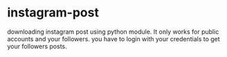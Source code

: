 # instagram-post
downloading instagram post using python module.
It only works for public accounts and your followers.
you have to login with your credentials to get your followers posts.
